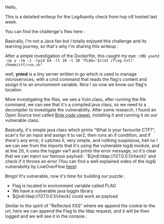 ---
---

Hello, 

This is a detailed writeup for the Log4sanity check from hxp ctf hosted last week. 

You can find the challenge's files here : 

Basically, I'm not a Java fan but I totally enjoyed this challenge and its learning journey, so that's why I'm sharing this writeup : 


After a simple investigation of the Dockerfile, this caught my eye :
` CMD ynetd -np y -lm -1 -lpid 64 -lt 10 -t 30 "FLAG='$(cat /flag.txt)' /home/ctf/run.sh" `

well, **ynted** is a tiny server written in go which is used to manage microservices, with a cmd command that reads the flag's content and assign it to an environment variable. Nice ! so now we know our flag's location. 

More investigating the files, we see a Vuln.class, after running the file command, we can see that it's a compiled java class, so we need to a decompiler to investigate the vulnerability. After some research, I found an Open Source tool called [Byte code viewer](https://github.com/Konloch/bytecode-viewer), installing it and running it on our vulnerable class. 

Basically, it's simple java class which prints "What is your favourite CTF?", scan's for an input and assign it to var2, then runs an if condition, and if there's any error, it catches it, very simple, and nothing suspisious, hell no ! we can see from the imports that it's using the vulnerable log4j module, and at line 20, it uses the logger var1 and prints the error message, so it's clear that we can inject our famous payload : '${jndi:ldap://127.0.0.1/check}' and check if it throws an error (You can find a well explained video of the log4j vulnerability by LiveOverFlow [here](https://www.youtube.com/watch?v=w2F67LbEtnk)) 


Bingo! It's vulnerable, now it's time for building our puzzle : 

- Flag is located in environment variable called FLAG 
- We have a vulnerable java loggin library
- ${jndi:ldap://127.0.0.1/check} could work as payload

Similar to the spirit of "Reflected XSS" where we append the cookie to the url, here we can append the Flag to the ldap request, and it will be then logged and we will see it in the console : 

